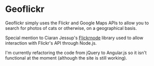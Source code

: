 Geoflickr
=========

Geoflickr simply uses the Flickr and Google Maps APIs to allow you to search for photos of cats or otherwise, on a geographical basis. 

Special mention to Ciaran Jessup's [Flickrnode](https://github.com/ciaranj/flickrnode) library used to allow interaction with Flickr's API through Node.js. 

I'm currently refactoring the code from jQuery to Angular.js so it isn't functional at the moment (although the site is still working).


